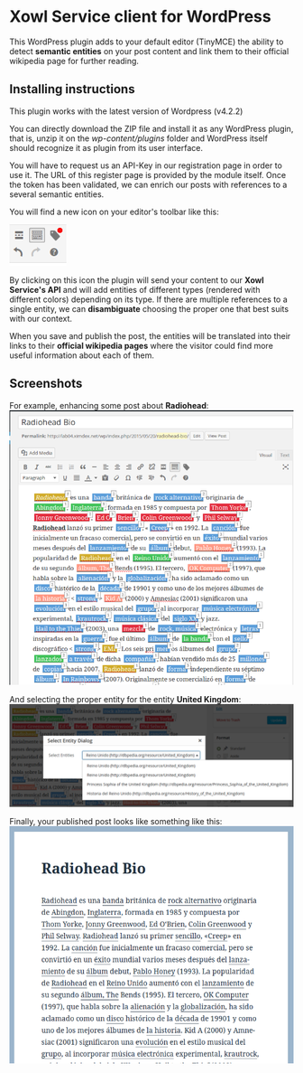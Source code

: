 # Xowl Service client for WordPress

This WordPress plugin adds to your default editor (TinyMCE) the ability to detect **semantic entities** on your post content and link them to their official wikipedia page for further reading.

## Installing instructions
This plugin works with the latest version of Wordpress (v4.2.2)

You can directly download the ZIP file and install it as any WordPress plugin, that is, unzip it on the _wp-content/plugins_ folder and WordPress itself should recognize it as plugin from its user interface.

You will have to request us an API-Key in our registration page in order to use it. The URL of this register page is provided by the module itself. Once the token has been validated, we can enrich our posts with references to a several semantic entities. 

You will find a new icon on your editor's toolbar like this:

![Tag icon](/assets/imgs/screenshots/tag_icon.png)

By clicking on this icon the plugin will send your content to our **Xowl Service's API** and will add entities of different types (rendered with different colors) depending on its type. If there are multiple references to a single entity, we can **disambiguate** choosing the proper one that best suits with our context.

When you save and publish the post, the entities will be translated into their links to their **official wikipedia pages** where the visitor could find more useful information about each of them.

## Screenshots

For example, enhancing some post about **Radiohead**:
![Enhancing your post content ](/assets/imgs/screenshots/enhancement01.png)

And selecting the proper entity for the entity **United Kingdom**:
![Selecting the proper entity ](/assets/imgs/screenshots/enhancement02.png)

Finally, your published post looks like something like this:
![Published post ](/assets/imgs/screenshots/enhancement03.png)
